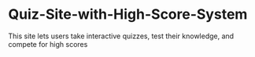 # Quiz-Site-with-High-Score-System
This site lets users take interactive quizzes, test their knowledge, and compete for high scores
